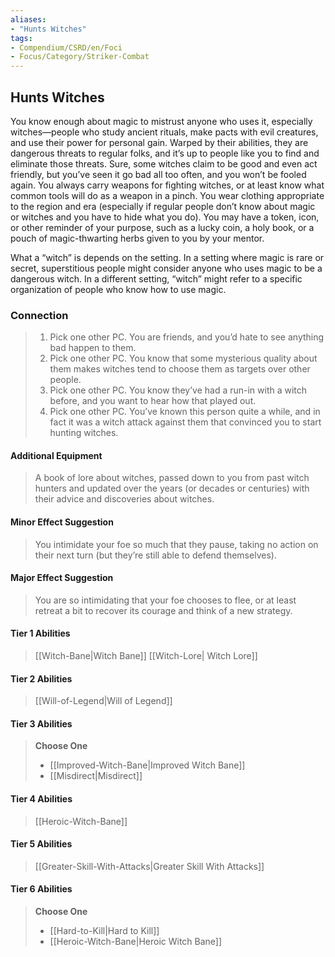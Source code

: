 ```yaml
---
aliases:
- "Hunts Witches"
tags:
- Compendium/CSRD/en/Foci
- Focus/Category/Striker-Combat
---
```


  
## Hunts  Witches
You know enough about magic to mistrust anyone who uses it, especially witches—people who study ancient rituals, make pacts with evil creatures, and use their power for personal gain. Warped by their abilities, they are dangerous threats to regular folks, and it’s up to people like you to find and eliminate those threats. Sure, some witches claim to be good and even act friendly, but you’ve seen it go bad all too often, and you won’t be fooled again. You always carry weapons for fighting witches, or at least know what common tools will do as a weapon in a pinch. You wear clothing appropriate to the region and era (especially if regular people don’t know about magic or witches and you have to hide what you do). You may have a token, icon, or other reminder of your purpose, such as a lucky coin, a holy book, or a pouch of magic-thwarting herbs given to you by your mentor.

What a “witch” is depends on the setting. In a setting where magic is rare or secret, superstitious people might consider anyone who uses magic to be a dangerous witch. In a different setting, “witch” might refer to a specific organization of people who know how to use magic.
### Connection 
>1. Pick one other PC. You are friends, and you’d hate to see anything bad happen to them.
>2. Pick one other PC. You know that some mysterious quality about them makes witches tend to choose them as targets over other people.
>3. Pick one other PC. You know they’ve had a run-in with a witch before, and you want to hear how that played out.
>4. Pick one other PC. You’ve known this person quite a while, and in fact it was a witch attack against them that convinced you to start hunting witches.
#### Additional Equipment 
>A book of lore about witches, passed down to you from past witch hunters and updated over the years (or decades or centuries) with their advice and discoveries about witches.
#### Minor Effect Suggestion 
>You intimidate your foe so much that they pause, taking no action on their next turn (but they’re still able to defend themselves).
#### Major Effect Suggestion
>You are so intimidating that your foe chooses to flee, or at least retreat a bit to recover its courage and think of a new strategy.



#### Tier 1 Abilities  
> [[Witch-Bane|Witch Bane]]
> [[Witch-Lore| Witch Lore]]  

#### Tier 2 Abilities  
> [[Will-of-Legend|Will of Legend]]  


#### Tier 3 Abilities  
> **Choose One**  
>- [[Improved-Witch-Bane|Improved Witch Bane]]  
>- [[Misdirect|Misdirect]]  


#### Tier 4 Abilities  
> [[Heroic-Witch-Bane]]  


#### Tier 5 Abilities  
> [[Greater-Skill-With-Attacks|Greater Skill With Attacks]]  


#### Tier 6 Abilities  
> **Choose One**  
>- [[Hard-to-Kill|Hard to Kill]]  
>- [[Heroic-Witch-Bane|Heroic Witch Bane]]
